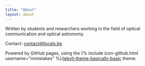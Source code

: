 ```yaml
---
title: "About"
layout: about
---
```


Written by students and researchers working in the field of optical communication and optical astronomy.

Contact: [contact@focals.be](contact@focals.be)

Powered by GitHub pages, using the {% include icon-github.html username="mmistakes" %}/[jekyll-theme-basically-basic](https://github.com/mmistakes/jekyll-theme-basically-basic) theme.
